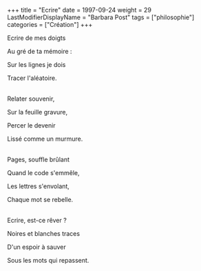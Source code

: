 +++
title = "Ecrire"
date = 1997-09-24
weight = 29
LastModifierDisplayName = "Barbara Post"
tags = ["philosophie"]
categories = ["Création"]
+++

Ecrire de mes doigts

Au gré de ta mémoire :

Sur les lignes je dois

Tracer l'aléatoire.

 \
Relater souvenir,

Sur la feuille gravure,

Percer le devenir

Lissé comme un murmure.

 \
Pages, souffle brûlant

Quand le code s'emmêle,

Les lettres s'envolant,

Chaque mot se rebelle.

 \
Ecrire, est-ce rêver ?

Noires et blanches traces

D'un espoir à sauver

Sous les mots qui repassent.
